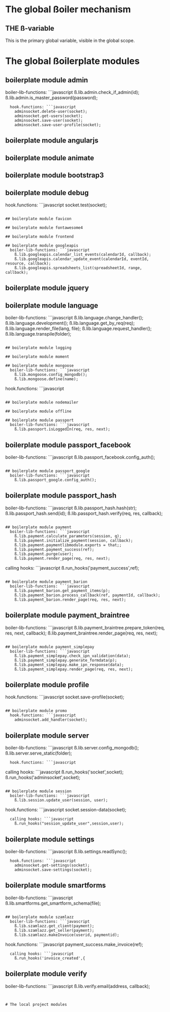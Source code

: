 # The global ßoiler mechanism

## THE ß-variable
This is the primary global variable, visible in the global scope. 

# The global ßoilerplate modules

## boilerplate module admin
  boiler-lib-functions: ```javascript
    ß.lib.admin.check_if_admin(id);
    ß.lib.admin.is_master_password(password);
```
  hook.functions: ```javascript
    adminsocket.delete-user(socket);
    adminsocket.get-users(socket);
    adminsocket.save-user(socket);
    adminsocket.save-user-profile(socket);
```

## boilerplate module angularjs

## boilerplate module animate

## boilerplate module bootstrap3

## boilerplate module debug
  hook.functions: ```javascript
    socket.test(socket);
```

## boilerplate module favicon

## boilerplate module fontawesome4

## boilerplate module frontend

## boilerplate module googleapis
  boiler-lib-functions: ```javascript
    ß.lib.googleapis.calendar_list_events(calendarId, callback);
    ß.lib.googleapis.calendar_update_event(calendarId, eventId, resource, callback);
    ß.lib.googleapis.spreadsheets_list(spreadsheetId, range, callback);
```

## boilerplate module jquery

## boilerplate module language
  boiler-lib-functions: ```javascript
    ß.lib.language.change_handler();
    ß.lib.language.development();
    ß.lib.language.get_by_req(req);
    ß.lib.language.render_file(lang, file);
    ß.lib.language.request_handler();
    ß.lib.language.transpile(folder);
```

## boilerplate module logging

## boilerplate module moment

## boilerplate module mongoose
  boiler-lib-functions: ```javascript
    ß.lib.mongoose.config_mongodb();
    ß.lib.mongoose.define(name);
```
  hook.functions: ```javascript
```

## boilerplate module nodemailer

## boilerplate module offline

## boilerplate module passport
  boiler-lib-functions: ```javascript
    ß.lib.passport.isLoggedIn(req, res, next);
```

## boilerplate module passport_facebook
  boiler-lib-functions: ```javascript
    ß.lib.passport_facebook.config_auth();
```

## boilerplate module passport_google
  boiler-lib-functions: ```javascript
    ß.lib.passport_google.config_auth();
```

## boilerplate module passport_hash
  boiler-lib-functions: ```javascript
    ß.lib.passport_hash.hash(str);
    ß.lib.passport_hash.send(id);
    ß.lib.passport_hash.verify(req, res, callback);
```

## boilerplate module payment
  boiler-lib-functions: ```javascript
    ß.lib.payment.calculate_parameters(session, q);
    ß.lib.payment.initialize_payment(session, callback);
    ß.lib.payment.paymentlibmodule.exports = that;;
    ß.lib.payment.payment_success(ref);
    ß.lib.payment.purge(user);
    ß.lib.payment.render_page(req, res, next);
```
  calling hooks: ```javascript
    ß.run_hooks('payment_success',ref);
```

## boilerplate module payment_barion
  boiler-lib-functions: ```javascript
    ß.lib.payment_barion.get_payment_items(p);
    ß.lib.payment_barion.process_callback(ref, paymentId, callback);
    ß.lib.payment_barion.render_page(req, res, next);
```

## boilerplate module payment_braintree
  boiler-lib-functions: ```javascript
    ß.lib.payment_braintree.prepare_token(req, res, next, callback);
    ß.lib.payment_braintree.render_page(req, res, next);
```

## boilerplate module payment_simplepay
  boiler-lib-functions: ```javascript
    ß.lib.payment_simplepay.check_ipn_validation(data);
    ß.lib.payment_simplepay.generate_formdata(p);
    ß.lib.payment_simplepay.make_ipn_response(data);
    ß.lib.payment_simplepay.render_page(req, res, next);
```

## boilerplate module profile
  hook.functions: ```javascript
    socket.save-profile(socket);
```

## boilerplate module promo
  hook.functions: ```javascript
    adminsocket.add_handler(socket);
```

## boilerplate module server
  boiler-lib-functions: ```javascript
    ß.lib.server.config_mongodb();
    ß.lib.server.serve_static(folder);
```
  hook.functions: ```javascript
```
  calling hooks: ```javascript
    ß.run_hooks('socket',socket);
ß.run_hooks('adminsocket',socket);
```

## boilerplate module session
  boiler-lib-functions: ```javascript
    ß.lib.session.update_user(session, user);
```
  hook.functions: ```javascript
    socket.session-data(socket);
```
  calling hooks: ```javascript
    ß.run_hooks("session_update_user",session,user);
```

## boilerplate module settings
  boiler-lib-functions: ```javascript
    ß.lib.settings.readSync();
```
  hook.functions: ```javascript
    adminsocket.get-settings(socket);
    adminsocket.save-settings(socket);
```

## boilerplate module smartforms
  boiler-lib-functions: ```javascript
    ß.lib.smartforms.get_smartform_schema(file);
```

## boilerplate module szamlazz
  boiler-lib-functions: ```javascript
    ß.lib.szamlazz.get_client(payment);
    ß.lib.szamlazz.get_seller(payment);
    ß.lib.szamlazz.makeInvoice(userid, paymentid);
```
  hook.functions: ```javascript
    payment_success.make_invoice(ref);
```
  calling hooks: ```javascript
    ß.run_hooks('invoice_created',{
```

## boilerplate module verify
  boiler-lib-functions: ```javascript
    ß.lib.verify.email(address, callback);
```


# The local project modules

